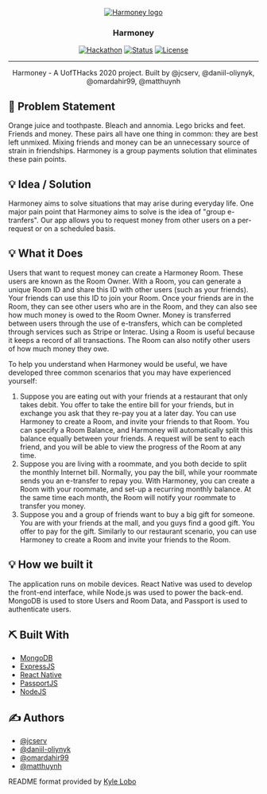 <p align="center">
  <a href="" rel="noopener">
 <img src="https://user-images.githubusercontent.com/19757152/72677997-e3738100-3a6f-11ea-8974-e8bdc870d9a0.png" alt="Harmoney logo"></a>
</p>
<h3 align="center">Harmoney</h3>

<div align="center">

  [![Hackathon](https://img.shields.io/badge/hackathon-name-orange.svg)](http://hackathon.url.com) 
  [![Status](https://img.shields.io/badge/status-complete-success.svg)]() 
  [![License](https://img.shields.io/badge/license-GPL-blue.svg)](LICENSE.md)

</div>

---

<p align="center"> Harmoney - A UofTHacks 2020 project. Built by @jcserv, @daniil-oliynyk, @omardahir99, @matthuynh
    <br> 
</p>

## 🧐 Problem Statement <a name = "problem_statement"></a>
Orange juice and toothpaste. Bleach and annomia. Lego bricks and feet. Friends and money. These pairs all have one thing in common: they are best left unmixed. Mixing friends and money can be an unnecessary source of strain in friendships. Harmoney is a group payments solution that eliminates these pain points.

<!-- ## 📝 Table of Contents
- [Problem Statement](#problem_statement)
- [Idea / Solution](#idea)
- [Dependencies / Limitations](#limitations)
- [Future Scope](#future_scope)
- [Setting up a local environment](#getting_started)
- [Usage](#usage)
- [Technology Stack](#tech_stack)
- [Authors](#authors) -->

## 💡 Idea / Solution <a name = "idea"></a>
Harmoney aims to solve situations that may arise during everyday life. One major pain point that Harmoney aims to solve is the idea of "group e-tranfers". Our app allows you to request money from other users on a per-request or on a scheduled basis.

<!-- ## 💡 Inspiration <a name = "inspiration"></a> -->

## 💡 What it Does <a name = "inspiration"></a>
Users that want to request money can create a Harmoney Room. These users are known as the Room Owner. With a Room, you can generate a unique Room ID and share this ID with other users (such as your friends). Your friends can use this ID to join your Room. Once your friends are in the Room, they can see other users who are in the Room, and they can also see how much money is owed to the Room Owner. Money is transferred between users through the use of e-transfers, which can be completed through services such as Stripe or Interac. Using a Room is useful because it keeps a record of all transactions. The Room can also notify other users of how much money they owe.

To help you understand when Harmoney would be useful, we have developed three common scenarios that you may have experienced yourself:
1. Suppose you are eating out with your friends at a restaurant that only takes debit. You offer to take the entire bill for your friends, but in exchange you ask that they re-pay you at a later day. You can use Harmoney to create a Room, and invite your friends to that Room. You can specify a Room Balance, and Harmoney will automatically split this balance equally between your friends. A request will be sent to each friend, and you will be able to view the progress of the Room at any time.
2. Suppose you are living with a roommate, and you both decide to split the monthly Internet bill. Normally, you pay the bill, while your roommate sends you an e-transfer to repay you. With Harmoney, you can create a Room with your roommate, and set-up a recurring monthly balance. At the same time each month, the Room will notify your roommate to transfer you money.
3. Suppose you and a group of friends want to buy a big gift for someone. You are with your friends at the mall, and you guys find a good gift. You offer to pay for the gift. Similarly to our restaurant scenario, you can use Harmoney to create a Room and invite your friends to the Room.

## 💡 How we built it <a name = "inspiration"></a>
The application runs on mobile devices. React Native was used to develop the front-end interface, while Node.js was used to power the back-end. MongoDB is used to store Users and Room Data, and Passport is used to authenticate users.


<!-- ## Challenges we ran into -->

<!-- ## Accomplishments we're proud of  -->

<!-- ## What we learned -->

<!-- ## What's next for AirDrums -->

<!-- ## ⛓️ Dependencies / Limitations <a name = "limitations"></a>
- What are the dependencies of your project?
- Describe each limitation in detailed but concise terms
- Explain why each limitation exists
- Provide the reasons why each limitation could not be overcome using the method(s) chosen to acquire.
- Assess the impact of each limitation in relation to the overall findings and conclusions of your project, and if 
appropriate, describe how these limitations could point to the need for further research. -->

<!-- ## 🚀 Future Scope <a name = "future_scope"></a>
Write about what you could not develop during the course of the Hackathon; and about what your project can achieve 
in the future. -->

<!-- ## 🏁 Getting Started <a name = "getting_started"></a>
These instructions will get you a copy of the project up and running on your local machine for development 
and testing purposes. See [deployment](#deployment) for notes on how to deploy the project on a live system.

### Prerequisites

What things you need to install the software and how to install them.

### Installing

A step by step series of examples that tell you how to get a development env running.

Say what the step will be

## 🎈 Usage <a name="usage"></a>
Add notes about how to use the system. -->

## ⛏️ Built With <a name = "tech_stack"></a>
- [MongoDB](https://www.mongodb.com/)
- [ExpressJS](https://expressjs.com/)
- [React Native](https://facebook.github.io/react-native/)
- [PassportJS](http://www.passportjs.org/)
- [NodeJS](https://nodejs.org/en/)

## ✍️ Authors <a name = "authors"></a>
- [@jcserv](https://github.com/jcserv)
- [@daniil-oliynyk](https://github.com/daniil-oliynyk)
- [@omardahir99](https://github.com/omardahir99)
- [@matthuynh](https://github.com/matthuynh)

README format provided by [Kyle Lobo](https://github.com/kylelobo/The-Documentation-Compendium)